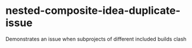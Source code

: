 # nested-composite-idea-duplicate-issue
Demonstrates an issue when subprojects of different included builds clash
